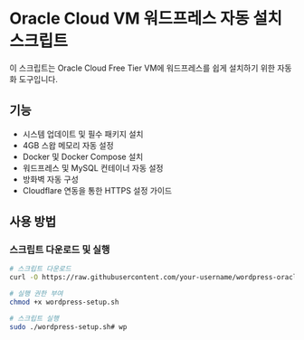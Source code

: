 # Oracle Cloud VM 워드프레스 자동 설치 스크립트

이 스크립트는 Oracle Cloud Free Tier VM에 워드프레스를 쉽게 설치하기 위한 자동화 도구입니다.

## 기능
- 시스템 업데이트 및 필수 패키지 설치
- 4GB 스왑 메모리 자동 설정
- Docker 및 Docker Compose 설치
- 워드프레스 및 MySQL 컨테이너 자동 설정
- 방화벽 자동 구성
- Cloudflare 연동을 통한 HTTPS 설정 가이드

## 사용 방법
### 스크립트 다운로드 및 실행

```bash
# 스크립트 다운로드
curl -O https://raw.githubusercontent.com/your-username/wordpress-oracle-setup/main/wordpress-setup.sh

# 실행 권한 부여
chmod +x wordpress-setup.sh

# 스크립트 실행
sudo ./wordpress-setup.sh# wp
